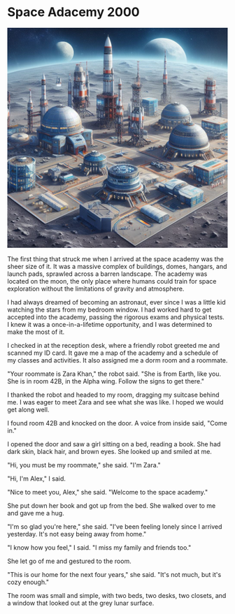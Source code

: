 # Space Adacemy 2000

![alt text](space-academy.jpeg "Space academy landscape")

The first thing that struck me when I arrived at the space academy was the sheer size of it. It was a massive complex of buildings, domes, hangars, and launch pads, sprawled across a barren landscape. The academy was located on the moon, the only place where humans could train for space exploration without the limitations of gravity and atmosphere.

I had always dreamed of becoming an astronaut, ever since I was a little kid watching the stars from my bedroom window. I had worked hard to get accepted into the academy, passing the rigorous exams and physical tests. I knew it was a once-in-a-lifetime opportunity, and I was determined to make the most of it.

I checked in at the reception desk, where a friendly robot greeted me and scanned my ID card. It gave me a map of the academy and a schedule of my classes and activities. It also assigned me a dorm room and a roommate.

"Your roommate is Zara Khan," the robot said. "She is from Earth, like you. She is in room 42B, in the Alpha wing. Follow the signs to get there."

I thanked the robot and headed to my room, dragging my suitcase behind me. I was eager to meet Zara and see what she was like. I hoped we would get along well.

I found room 42B and knocked on the door. A voice from inside said, "Come in."

I opened the door and saw a girl sitting on a bed, reading a book. She had dark skin, black hair, and brown eyes. She looked up and smiled at me.

"Hi, you must be my roommate," she said. "I'm Zara."

"Hi, I'm Alex," I said.

"Nice to meet you, Alex," she said. "Welcome to the space academy."

She put down her book and got up from the bed. She walked over to me and gave me a hug.

"I'm so glad you're here," she said. "I've been feeling lonely since I arrived yesterday. It's not easy being away from home."

"I know how you feel," I said. "I miss my family and friends too."

She let go of me and gestured to the room.

"This is our home for the next four years," she said. "It's not much, but it's cozy enough."

The room was small and simple, with two beds, two desks, two closets, and a window that looked out at the grey lunar surface.

